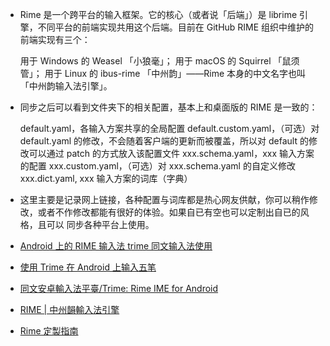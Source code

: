* Rime 是一个跨平台的输入框架。它的核心（或者说「后端」）是 librime 引擎，不同平台的前端实现共用这个后端。目前在 GitHub RIME 组织中维护的前端实现有三个：

    用于 Windows 的 Weasel 「小狼毫」；
    用于 macOS 的 Squirrel 「鼠须管」；
    用于 Linux 的 ibus-rime 「中州韵」——Rime 本身的中文名字也叫「中州韵输入法引擎」。

* 同步之后可以看到文件夹下的相关配置，基本上和桌面版的 RIME 是一致的：

    default.yaml，各输入方案共享的全局配置
    default.custom.yaml，（可选）对 default.yaml 的修改，不会随着客户端的更新而被覆盖，所以对 default 的修改可以通过 patch 的方式放入该配置文件
    xxx.schema.yaml，xxx 输入方案的配置
    xxx.custom.yaml，（可选）对 xxx.schema.yaml 的自定义修改
    xxx.dict.yaml, xxx 输入方案的词库（字典）


* 这里主要是记录网上链接，各种配置与词库都是热心网友供献，你可以稍作修改，或者不作修改都能有很好的体验。如果自已有空也可以定制出自已的风格，且可以
  同步各种平台上使用。


* [Android 上的 RIME 输入法 trime 同文输入法使用 ](https://einverne.github.io/post/2021/04/use-trime-input-method-rime-on-android.html)
* [使用 Trime 在 Android 上输入五笔](https://wzyboy.im/post/1251.html)
* [同文安卓輸入法平臺/Trime: Rime IME for Android](https://github.com/osfans/trime)
* [RIME | 中州韻輸入法引擎](https://rime.im/)
* [Rime 定製指南](https://github.com/rime/home/wiki/CustomizationGuide)

